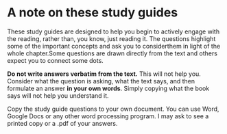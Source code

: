 # A note on these study guides

These study guides are designed to help you begin to actively engage with the reading, rather than, you know, just reading it. The questions highlight some of the important concepts and ask you to considerthem in light of the whole chapter.Some questions are drawn directly from the text and others expect you to connect some dots.

**Do not write answers verbatim from the text.** This will not help you. Consider what the question is asking, what the text says, and then formulate an answer **in your own words**. Simply copying what the book says will not help you understand it. 

Copy the study guide questions to your own document. You can use Word, Google Docs or any other word processing program. I may ask to see a printed copy or a .pdf of your answers.
